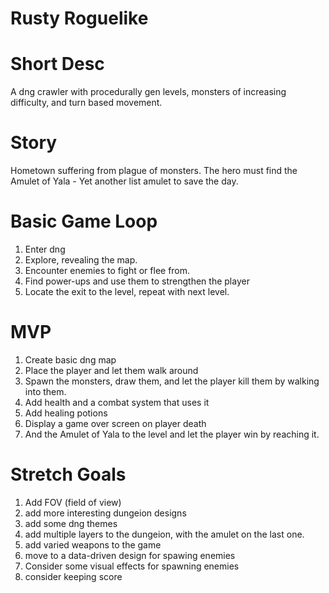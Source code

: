 # Rusty Roguelike

# Short Desc

A dng crawler with procedurally gen levels, monsters of increasing difficulty, and turn based movement.

# Story

Hometown suffering from plague of monsters. The hero must find the Amulet of Yala - Yet another list amulet to save the day.

# Basic Game Loop

1. Enter dng
2. Explore, revealing the map.
3. Encounter enemies to fight or flee from.
4. Find power-ups and use them to strengthen the player
5. Locate the exit to the level, repeat with next level.

# MVP

1. Create basic dng map
2. Place the player and let them walk around
3. Spawn the monsters, draw them, and let the player kill them by walking into them.
4. Add health and a combat system that uses it
5. Add healing potions
6. Display a game over screen on player death
7. And the Amulet of Yala to the level and let the player win by reaching it.

# Stretch Goals
1. Add FOV (field of view)
2. add more interesting dungeion designs
3. add some dng themes
4. add multiple layers to the dungeion, with the amulet on the last one.
5. add varied weapons to the game
6. move to a data-driven design for spawing enemies
7. Consider some visual effects for spawning enemies
8. consider keeping score
